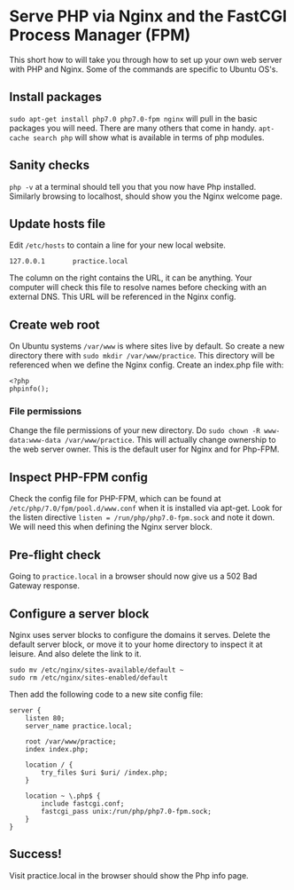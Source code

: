 # Serve PHP via Nginx and the FastCGI Process Manager (FPM)

This short how to will take you through how to set up your own web server with
PHP and Nginx. Some of the commands are specific to Ubuntu OS's.

## Install packages

`sudo apt-get install php7.0 php7.0-fpm nginx` will pull in the basic packages
you will need. There are many others that come in handy. `apt-cache search php`
will show what is available in terms of php modules.

## Sanity checks

`php -v` at a terminal should tell you that you now have Php installed.
Similarly browsing to localhost, should show you the Nginx welcome page.

## Update hosts file

Edit `/etc/hosts` to contain a line for your new local website.

    127.0.0.1       practice.local

The column on the right contains the URL, it can be anything. Your computer will
check this file to resolve names before checking with an external DNS. This URL
will be referenced in the Nginx config.

## Create web root

On Ubuntu systems `/var/www` is where sites live by default. So create a new
directory there with `sudo mkdir /var/www/practice`. This directory will be
referenced when we define the Nginx config. Create an index.php file with:

    <?php
    phpinfo();

### File permissions

Change the file permissions of your new directory. Do `sudo chown -R
www-data:www-data /var/www/practice`. This will actually change ownership to the
web server owner. This is the default user for Nginx and for Php-FPM.

## Inspect PHP-FPM config

Check the config file for PHP-FPM, which can be found at
`/etc/php/7.0/fpm/pool.d/www.conf` when it is installed via apt-get. Look for
the listen directive `listen = /run/php/php7.0-fpm.sock` and note it down. We
will need this when defining the Nginx server block.

## Pre-flight check

Going to `practice.local` in a browser should now give us a 502 Bad Gateway
response.

## Configure a server block

Nginx uses server blocks to configure the domains it serves. Delete the default
server block, or move it to your home directory to inspect it at leisure. And
also delete the link to it.
    
    sudo mv /etc/nginx/sites-available/default ~
    sudo rm /etc/nginx/sites-enabled/default

Then add the following code to a new site config file:

    
    server {
        listen 80;
        server_name practice.local;

        root /var/www/practice;
        index index.php;

        location / {
            try_files $uri $uri/ /index.php;
        }

        location ~ \.php$ {
            include fastcgi.conf;
            fastcgi_pass unix:/run/php/php7.0-fpm.sock;
        }
    }

## Success!

Visit practice.local in the browser should show the Php info page.
